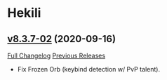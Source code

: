 # Hekili

## [v8.3.7-02](https://github.com/Hekili/hekili/tree/v8.3.7-02) (2020-09-16)
[Full Changelog](https://github.com/Hekili/hekili/compare/v8.3.7-01...v8.3.7-02) [Previous Releases](https://github.com/Hekili/hekili/releases)

- Fix Frozen Orb (keybind detection w/ PvP talent).  
